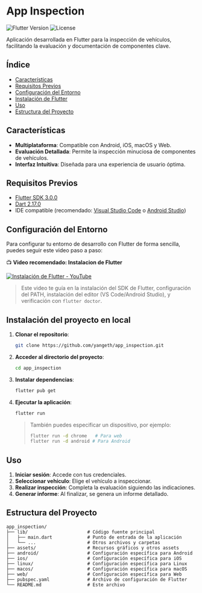# App Inspection

![Flutter Version](https://img.shields.io/badge/Flutter-3.0.0-blue)
![License](https://img.shields.io/badge/License-MIT-green)

Aplicación desarrollada en Flutter para la inspección de vehículos, facilitando la evaluación y documentación de componentes clave.

## Índice

- [Características](#características)
- [Requisitos Previos](#requisitos-previos)
- [Configuración del Entorno](#configuración-del-entorno)
- [Instalación de Flutter](#instalación)
- [Uso](#uso)
- [Estructura del Proyecto](#estructura-del-proyecto)

## Características

- **Multiplataforma**: Compatible con Android, iOS, macOS y Web.
- **Evaluación Detallada**: Permite la inspección minuciosa de componentes de vehículos.
- **Interfaz Intuitiva**: Diseñada para una experiencia de usuario óptima.

## Requisitos Previos

- [Flutter SDK 3.0.0](https://docs.flutter.dev/get-started/install)
- [Dart 2.17.0](https://dart.dev/get-dart)
- IDE compatible (recomendado: [Visual Studio Code](https://code.visualstudio.com/) o [Android Studio](https://developer.android.com/studio))

## Configuración del Entorno

Para configurar tu entorno de desarrollo con Flutter de forma sencilla, puedes seguir este video paso a paso:

📺 **Video recomendado: Instalacion de Flutter**

[![Instalación de Flutter - YouTube](https://img.youtube.com/vi/fq4N0hgOWzU/0.jpg)](https://www.youtube.com/watch?v=OIlhCrBp-uw)

> Este video te guía en la instalación del SDK de Flutter, configuración del PATH, instalación del editor (VS Code/Android Studio), y verificación con `flutter doctor`.

## Instalación del proyecto en local

1. **Clonar el repositorio**:

   ```bash
   git clone https://github.com/yangeth/app_inspection.git
   ```

2. **Acceder al directorio del proyecto**:

   ```bash
   cd app_inspection
   ```

3. **Instalar dependencias**:

   ```bash
   flutter pub get
   ```

4. **Ejecutar la aplicación**:

   ```bash
   flutter run
   ```

   > También puedes especificar un dispositivo, por ejemplo:
   >
   > ```bash
   > flutter run -d chrome   # Para web
   > flutter run -d android # Para Android
   > ```

## Uso

1. **Iniciar sesión**: Accede con tus credenciales.
2. **Seleccionar vehículo**: Elige el vehículo a inspeccionar.
3. **Realizar inspección**: Completa la evaluación siguiendo las indicaciones.
4. **Generar informe**: Al finalizar, se genera un informe detallado.

## Estructura del Proyecto

```plaintext
app_inspection/
├── lib/                      # Código fuente principal
│   ├── main.dart             # Punto de entrada de la aplicación
│   └── ...                   # Otros archivos y carpetas
├── assets/                   # Recursos gráficos y otros assets
├── android/                  # Configuración específica para Android
├── ios/                      # Configuración específica para iOS
├── linux/                    # Configuración específica para Linux
├── macos/                    # Configuración específica para macOS
├── web/                      # Configuración específica para Web
├── pubspec.yaml              # Archivo de configuración de Flutter
└── README.md                 # Este archivo
```


